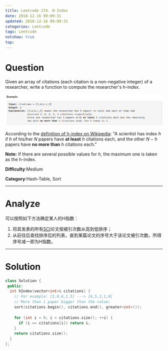 ```yaml
---
title: Leetcode 274. H-Index
date: 2018-12-16 09:09:31
updated: 2018-12-16 09:09:31
categories: Leetcode
tags: Leetcode
notshow: true
top:
---
```


# Question

Given an array of citations (each citation is a non-negative integer) of a researcher, write a function to compute the researcher's h-index.

![](/images/in-post/2018-12-16-Leetcode-274-H-Index/2018-12-16-22-02-53.png)

According to the  [definition of h-index on Wikipedia](https://en.wikipedia.org/wiki/H-index): "A scientist has index  _h_  if  _h_  of his/her  _N_  papers have  **at least**  _h_  citations each, and the other  _N − h_  papers have  **no more than**  _h_  citations each."

**Note:** If there are several possible values for  _h_, the maximum one is taken as the h-index.

**Difficulty**:Medium

**Category**:Hash-Table, Sort

<!-- more -->

------------

# Analyze

可以按照如下方法确定某人的H指数：

1. 将其发表的所有[SCI](https://zh.wikipedia.org/wiki/%E7%A7%91%E5%AD%A6%E5%BC%95%E6%96%87%E7%B4%A2%E5%BC%95 "科学引文索引")论文按被引次数从高到低排序；
2. 从前往后查找排序后的列表，直到某篇论文的序号大于该论文被引次数。所得序号减一即为H指数。

------------

# Solution

```cpp
class Solution {
 public:
  int hIndex(vector<int>& citations) {
    // For example: [3,0,6,1,5] ---> [6,5,3,1,0]
    // More than i paper bigger than the value;
    sort(citations.begin(), citations.end(), greater<int>());

    for (int i = 0; i < citations.size(); ++i) {
      if (i >= citations[i]) return i;
    }
    return citations.size();
  }
};
```